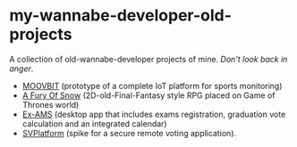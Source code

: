 # my-wannabe-developer-old-projects
A collection of old-wannabe-developer projects of mine. _Don't look back in anger_.

* [MOOVBIT](/moovbit) (prototype of a complete IoT platform for sports monitoring)
* [A Fury Of Snow](a-fury-of-snow) (2D-old-Final-Fantasy style RPG placed on Game of Thrones world)
* [Ex-AMS](/ex-ams) (desktop app that includes exams registration, graduation vote calculation and an integrated calendar)
* [SVPlatform](svplatform) (spike for a secure remote voting application).

